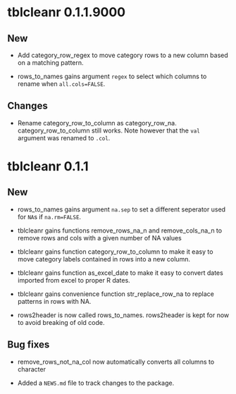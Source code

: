 # tblcleanr 0.1.1.9000

## New

* Add category_row_regex to move category rows to a new column based on a matching pattern.

* rows_to_names gains argument `regex` to select which columns to rename when `all.cols=FALSE`.

## Changes

* Rename category_row_to_column as category_row_na. category_row_to_column still works. 
  Note however that the `val` argument was renamed to `.col`.

# tblcleanr 0.1.1

## New

* rows_to_names gains argument `na.sep` to set a different seperator used for `NA`s if `na.rm=FALSE`.

* tblcleanr gains functions remove_rows_na_n and remove_cols_na_n to remove rows and cols with a given number of NA values

* tblcleanr gains function category_row_to_column to make it easy to move 
  category labels contained in rows into a new column.
  
* tblcleanr gains function as_excel_date to make it easy to convert dates 
  imported from excel to proper R dates.
  
* tblcleanr gains convenience function str_replace_row_na to replace patterns in 
  rows with NA.
  
* rows2header is now called rows_to_names. rows2header is kept for now to avoid breaking of old code.
  
## Bug fixes

* remove_rows_not_na_col now automatically converts all columns to character

* Added a `NEWS.md` file to track changes to the package.
